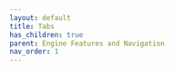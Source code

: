 ```yaml
---
layout: default
title: Tabs
has_children: true
parent: Engine Features and Navigation
nav_order: 1
---
```

